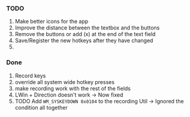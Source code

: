 ﻿### TODO
1. Make better icons for the app
1. Improve the distance between the textbox and the buttons
1. Remove the buttons or add (x) at the end of the text field
1. Save/Register the new hotkeys after they have changed
1. 


### Done
1. Record keys
2. override all system wide hotkey presses
3. make recording work with the rest of the fields
1. LWin + Direction doesn't work -> Now fixed
1. TODO Add `WM_SYSKEYDOWN 0x0104` to the recording Util -> Ignored the condition all together